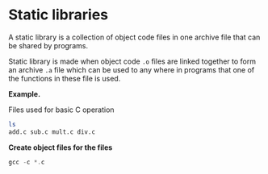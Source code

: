 # Static libraries

A static library is a collection of object code files in one archive file that can be shared by programs.

Static library is made when object code ``.o`` files are linked together to form an archive ``.a`` file which can be used to any where in programs that one of the functions in these file is used.  

**Example.** 

Files used for basic C operation

```sh
ls
add.c sub.c mult.c div.c
```
**Create object files for the files**

```C
gcc -c *.c
```

